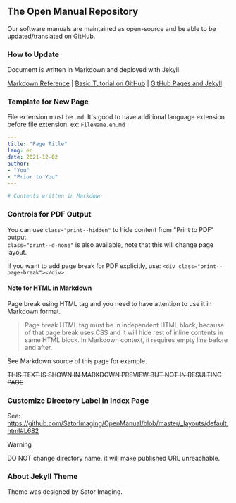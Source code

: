 ## The Open Manual Repository

Our software manuals are maintained as open-source and be able to be updated/translated on GitHub.



### How to Update

Document is written in Markdown and deployed with Jekyll.

[Markdown Reference](https://github.com/adam-p/markdown-here/wiki/Markdown-Cheatsheet)
|
[Basic Tutorial on GitHub](https://docs.github.com/en/get-started/quickstart/contributing-to-projects)
|
[GitHub Pages and Jekyll](https://docs.github.com/en/pages/setting-up-a-github-pages-site-with-jekyll/about-github-pages-and-jekyll)



### Template for New Page

File extension must be `.md`.
It's good to have additional language extension before file extension. ex: `FileName.en.md`

```yaml
---
title: "Page Title"
lang: en
date: 2021-12-02
author:
- "You"
- "Prior to You"
---

# Contents written in Markdown
```



### Controls for PDF Output

You can use `class="print--hidden"` to hide content from "Print to PDF" output.  
`class="print--d-none"` is also available, note that this will change page layout.

If you want to add page break for PDF explicitly, use: `<div class="print--page-break"></div>`

#### Note for HTML in Markdown

Page break using HTML tag and you need to have attention to use it in Markdown format.
> Page break HTML tag must be in independent HTML block, because of that page break uses CSS and it will hide rest of inline contents in same HTML block. In Markdown context, it requires empty line before and after.

See Markdown source of this page for example.
<div class="print--page-break"></div><strike>THIS TEXT IS SHOWN
IN MARKDOWN PREVIEW BUT NOT IN RESULTING PAGE</strike>



### Customize Directory Label in Index Page

See: https://github.com/SatorImaging/OpenManual/blob/master/_layouts/default.html#L682

> [!WARNING]
> DO NOT change directory name. it will make published URL unreachable.


### About Jekyll Theme

Theme was designed by Sator Imaging.
